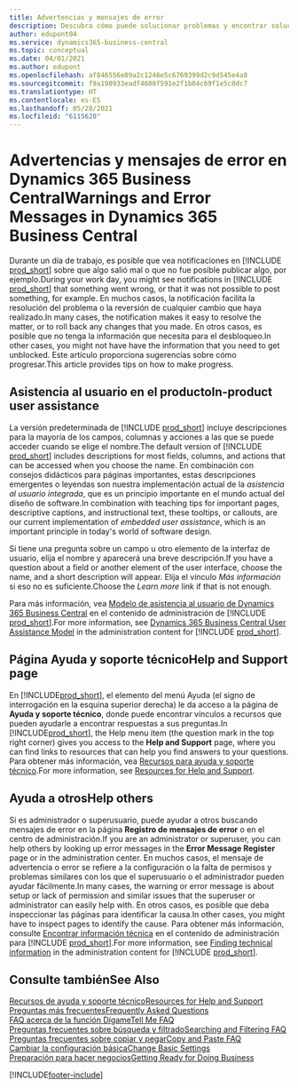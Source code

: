 ```yaml
---
title: Advertencias y mensajes de error
description: Descubra cómo puede solucionar problemas y encontrar soluciones a los mensajes de error cuando trabaja en Business Central.
author: edupont04
ms.service: dynamics365-business-central
ms.topic: conceptual
ms.date: 04/01/2021
ms.author: edupont
ms.openlocfilehash: af846556e09a2c1246e5c6769399d2c9d545e4a8
ms.sourcegitcommit: f9a190933eadf4608f591e2f1b04c69f1e5c0dc7
ms.translationtype: HT
ms.contentlocale: es-ES
ms.lasthandoff: 05/28/2021
ms.locfileid: "6115620"
---
```

# <a name="warnings-and-error-messages-in-dynamics-365-business-central"></a><span data-ttu-id="582c5-103">Advertencias y mensajes de error en Dynamics 365 Business Central</span><span class="sxs-lookup"><span data-stu-id="582c5-103">Warnings and Error Messages in Dynamics 365 Business Central</span></span>

<span data-ttu-id="582c5-104">Durante un día de trabajo, es posible que vea notificaciones en [!INCLUDE [prod_short](includes/prod_short.md)] sobre que algo salió mal o que no fue posible publicar algo, por ejemplo.</span><span class="sxs-lookup"><span data-stu-id="582c5-104">During your work day, you might see notifications in [!INCLUDE [prod_short](includes/prod_short.md)] that something went wrong, or that it was not possible to post something, for example.</span></span> <span data-ttu-id="582c5-105">En muchos casos, la notificación facilita la resolución del problema o la reversión de cualquier cambio que haya realizado.</span><span class="sxs-lookup"><span data-stu-id="582c5-105">In many cases, the notification makes it easy to resolve the matter, or to roll back any changes that you made.</span></span> <span data-ttu-id="582c5-106">En otros casos, es posible que no tenga la información que necesita para el desbloqueo.</span><span class="sxs-lookup"><span data-stu-id="582c5-106">In other cases, you might not have have the information that you need to get unblocked.</span></span> <span data-ttu-id="582c5-107">Este artículo proporciona sugerencias sobre cómo progresar.</span><span class="sxs-lookup"><span data-stu-id="582c5-107">This article provides tips on how to make progress.</span></span>  

## <a name="in-product-user-assistance"></a><span data-ttu-id="582c5-108">Asistencia al usuario en el producto</span><span class="sxs-lookup"><span data-stu-id="582c5-108">In-product user assistance</span></span>

<span data-ttu-id="582c5-109">La versión predeterminada de [!INCLUDE [prod_short](includes/prod_short.md)] incluye descripciones para la mayoría de los campos, columnas y acciones a las que se puede acceder cuando se elige el nombre.</span><span class="sxs-lookup"><span data-stu-id="582c5-109">The default version of [!INCLUDE [prod_short](includes/prod_short.md)] includes descriptions for most fields, columns, and actions that can be accessed when you choose the name.</span></span> <span data-ttu-id="582c5-110">En combinación con consejos didácticos para páginas importantes, estas descripciones emergentes o leyendas son nuestra implementación actual de la *asistencia al usuario integrada*, que es un principio importante en el mundo actual del diseño de software.</span><span class="sxs-lookup"><span data-stu-id="582c5-110">In combination with teaching tips for important pages, descriptive captions, and instructional text, these tooltips, or callouts, are our current implementation of *embedded user assistance*, which is an important principle in today's world of software design.</span></span>  

<span data-ttu-id="582c5-111">Si tiene una pregunta sobre un campo u otro elemento de la interfaz de usuario, elija el nombre y aparecerá una breve descripción.</span><span class="sxs-lookup"><span data-stu-id="582c5-111">If you have a question about a field or another element of the user interface, choose the name, and a short description will appear.</span></span> <span data-ttu-id="582c5-112">Elija el vínculo *Más información* si eso no es suficiente.</span><span class="sxs-lookup"><span data-stu-id="582c5-112">Choose the *Learn more* link if that is not enough.</span></span>  

<span data-ttu-id="582c5-113">Para más información, vea [Modelo de asistencia al usuario de Dynamics 365 Business Central](/dynamics365/business-central/dev-itpro/user-assistance) en el contenido de administración de [!INCLUDE [prod_short](includes/prod_short.md)].</span><span class="sxs-lookup"><span data-stu-id="582c5-113">For more information, see [Dynamics 365 Business Central User Assistance Model](/dynamics365/business-central/dev-itpro/user-assistance) in the administration content for [!INCLUDE [prod_short](includes/prod_short.md)].</span></span>  

## <a name="help-and-support-page"></a><span data-ttu-id="582c5-114">Página Ayuda y soporte técnico</span><span class="sxs-lookup"><span data-stu-id="582c5-114">Help and Support page</span></span>

<span data-ttu-id="582c5-115">En [!INCLUDE[prod_short](includes/prod_short.md)], el elemento del menú Ayuda (el signo de interrogación en la esquina superior derecha) le da acceso a la página de **Ayuda y soporte técnico**, donde puede encontrar vínculos a recursos que pueden ayudarle a encontrar respuestas a sus preguntas.</span><span class="sxs-lookup"><span data-stu-id="582c5-115">In [!INCLUDE[prod_short](includes/prod_short.md)], the Help menu item (the question mark in the top right corner) gives you access to the **Help and Support** page, where you can find links to resources that can help you find answers to your questions.</span></span> <span data-ttu-id="582c5-116">Para obtener más información, vea [Recursos para ayuda y soporte técnico](product-help-and-support.md).</span><span class="sxs-lookup"><span data-stu-id="582c5-116">For more information, see [Resources for Help and Support](product-help-and-support.md).</span></span>  

## <a name="help-others"></a><span data-ttu-id="582c5-117">Ayuda a otros</span><span class="sxs-lookup"><span data-stu-id="582c5-117">Help others</span></span>

<span data-ttu-id="582c5-118">Si es administrador o superusuario, puede ayudar a otros buscando mensajes de error en la página **Registro de mensajes de error** o en el centro de administración.</span><span class="sxs-lookup"><span data-stu-id="582c5-118">If you are an administrator or superuser, you can help others by looking up error messages in the **Error Message Register** page or in the administration center.</span></span> <span data-ttu-id="582c5-119">En muchos casos, el mensaje de advertencia o error se refiere a la configuración o la falta de permisos y problemas similares con los que el superusuario o el administrador pueden ayudar fácilmente.</span><span class="sxs-lookup"><span data-stu-id="582c5-119">In many cases, the warning or error message is about setup or lack of permission and similar issues that the superuser or administrator can easily help with.</span></span> <span data-ttu-id="582c5-120">En otros casos, es posible que deba inspeccionar las páginas para identificar la causa.</span><span class="sxs-lookup"><span data-stu-id="582c5-120">In other cases, you might have to inspect pages to identify the cause.</span></span> <span data-ttu-id="582c5-121">Para obtener más información, consulte [Encontrar información técnica](/dynamics365/business-central/dev-itpro/administration/manage-technical-support#finding-technical-information) en el contenido de administración para [!INCLUDE [prod_short](includes/prod_short.md)].</span><span class="sxs-lookup"><span data-stu-id="582c5-121">For more information, see [Finding technical information](/dynamics365/business-central/dev-itpro/administration/manage-technical-support#finding-technical-information) in the administration content for [!INCLUDE [prod_short](includes/prod_short.md)].</span></span>  

## <a name="see-also"></a><span data-ttu-id="582c5-122">Consulte también</span><span class="sxs-lookup"><span data-stu-id="582c5-122">See Also</span></span>

[<span data-ttu-id="582c5-123">Recursos de ayuda y soporte técnico</span><span class="sxs-lookup"><span data-stu-id="582c5-123">Resources for Help and Support</span></span>](product-help-and-support.md)  
[<span data-ttu-id="582c5-124">Preguntas más frecuentes</span><span class="sxs-lookup"><span data-stu-id="582c5-124">Frequently Asked Questions</span></span>](across-faq.yml)  
[<span data-ttu-id="582c5-125">FAQ acerca de la función Dígame</span><span class="sxs-lookup"><span data-stu-id="582c5-125">Tell Me FAQ</span></span>](ui-search-faq.md)  
[<span data-ttu-id="582c5-126">Preguntas frecuentes sobre búsqueda y filtrado</span><span class="sxs-lookup"><span data-stu-id="582c5-126">Searching and Filtering FAQ</span></span>](ui-search-filter-faq.yml)  
[<span data-ttu-id="582c5-127">Preguntas frecuentes sobre copiar y pegar</span><span class="sxs-lookup"><span data-stu-id="582c5-127">Copy and Paste FAQ</span></span>](faq-copy-paste.yml)  
[<span data-ttu-id="582c5-128">Cambiar la configuración básica</span><span class="sxs-lookup"><span data-stu-id="582c5-128">Change Basic Settings</span></span>](ui-change-basic-settings.md)  
[<span data-ttu-id="582c5-129">Preparación para hacer negocios</span><span class="sxs-lookup"><span data-stu-id="582c5-129">Getting Ready for Doing Business</span></span>](ui-get-ready-business.md)  


[!INCLUDE[footer-include](includes/footer-banner.md)]